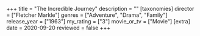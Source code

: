 +++
title = "The Incredible Journey"
description = ""
[taxonomies]
director = ["Fletcher Markle"] 
genres = ["Adventure", "Drama", "Family"]
release_year = ["1963"]
my_rating = ["3"]
movie_or_tv = ["Movie"]
[extra]
date = 2020-09-20
reviewed = false
+++

